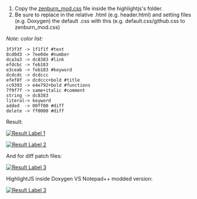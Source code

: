 1. Copy the [zenburn_mod.css](https://github.com/martysama0134/how-to-general/raw/master/highlightjs-zenburn-darker/zenburn_mod.css) file inside the highlightjs's folder.
2. Be sure to replace in the relative .html (e.g. header.html) and setting files (e.g. Doxygen) the default .css with this (e.g. default.css/github.css to zenburn_mod.css)

_Note: color list:_
```
3f3f3f -> 1f1f1f #text
8cd0d3 -> 7ee0de #number
dca3a3 -> dc8383 #link
efdcbc -> feb183
e3ceab -> feb183 #keyword
dcdcdc -> dcdccc
efef8f -> dcdccc+bold #title
cc9393 -> e4e792+bold #functions
7f9f7f -> same+italic #comment
string -> dc8383
literal-> keyword
added  -> 00ff00 #diff
delete -> ff0000 #diff
```

Result:

[![Result Label 1](http://i.imgur.com/ogiJYou.png)](http://i.imgur.com/ogiJYou.png)

[![Result Label 2](http://i.imgur.com/v2wJTul.png)](http://i.imgur.com/v2wJTul.png)


And for diff patch files:

[![Result Label 3](http://i.imgur.com/JWAx4Wu.png)](http://i.imgur.com/JWAx4Wu.png)

HighlightJS inside Doxygen VS Notepad++ modded version:

[![Result Label 3](http://i.imgur.com/Nm3nZSZ.png)](http://i.imgur.com/Nm3nZSZ.png)

